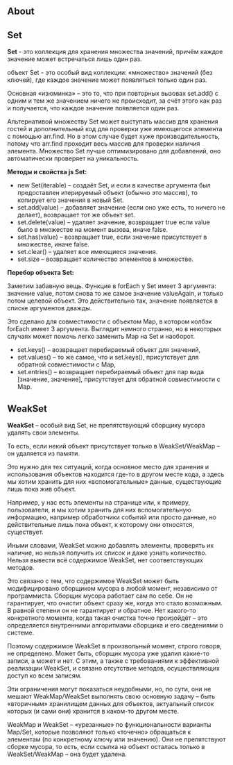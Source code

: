 ## About

## Set

**Set** - это коллекция для хранения множества значений, причём каждое значение может встречаться лишь один раз.

объект Set - это особый вид коллекции: «множество» значений (без ключей), где каждое значение может появляться только один раз.

Основная «изюминка» – это то, что при повторных вызовах set.add() с одним и тем же значением ничего не происходит, за счёт этого как раз и получается, что каждое значение появляется один раз.

Альтернативой множеству Set может выступать массив для хранения гостей и дополнительный код для проверки уже имеющегося элемента с помощью arr.find. Но в этом случае будет хуже производительность, потому что arr.find проходит весь массив для проверки наличия элемента. Множество Set лучше оптимизировано для добавлений, оно автоматически проверяет на уникальность.

**Методы и свойства js Set:**

- new Set(iterable) – создаёт Set, и если в качестве аргумента был предоставлен итерируемый объект (обычно это массив), то копирует его значения в новый Set.
- set.add(value) – добавляет значение (если оно уже есть, то ничего не делает), возвращает тот же объект set.
- set.delete(value) – удаляет значение, возвращает true если value было в множестве на момент вызова, иначе false.
- set.has(value) – возвращает true, если значение присутствует в множестве, иначе false.
- set.clear() – удаляет все имеющиеся значения.
- set.size – возвращает количество элементов в множестве.

**Перебор объекта Set:**

Заметим забавную вещь. Функция в forEach у Set имеет 3 аргумента: значение value, потом снова то же самое значение valueAgain, и только потом целевой объект. Это действительно так, значение появляется в списке аргументов дважды.

Это сделано для совместимости с объектом Map, в котором колбэк forEach имеет 3 аргумента. Выглядит немного странно, но в некоторых случаях может помочь легко заменить Map на Set и наоборот.

- set.keys() – возвращает перебираемый объект для значений,
- set.values() – то же самое, что и set.keys(), присутствует для обратной совместимости с Map,
- set.entries() – возвращает перебираемый объект для пар вида [значение, значение], присутствует для обратной совместимости с Map.

## WeakSet

**WeakSet** – особый вид Set, не препятствующий сборщику мусора удалять свои элементы.

То есть, если некий объект присутствует только в WeakSet/WeakMap – он удаляется из памяти.

Это нужно для тех ситуаций, когда основное место для хранения и использования объектов находится где-то в другом месте кода, а здесь мы хотим хранить для них «вспомогательные» данные, существующие лишь пока жив объект.

Например, у нас есть элементы на странице или, к примеру, пользователи, и мы хотим хранить для них вспомогательную информацию, например обработчики событий или просто данные, но действительные лишь пока объект, к которому они относятся, существует.

Иными словами, WeakSet можно добавлять элементы, проверять их наличие, но нельзя получить их список и даже узнать количество. Нельзя вывести всё содержимое WeakSet, нет соответствующих методов.

Это связано с тем, что содержимое WeakSet может быть модифицировано сборщиком мусора в любой момент, независимо от программиста. Сборщик мусора работает сам по себе. Он не гарантирует, что очистит объект сразу же, когда это стало возможным. В равной степени он не гарантирует и обратное. Нет какого-то конкретного момента, когда такая очистка точно произойдёт – это определяется внутренними алгоритмами сборщика и его сведениями о системе.

Поэтому содержимое WeakSet в произвольный момент, строго говоря, не определено. Может быть, сборщик мусора уже удалил какие-то записи, а может и нет. С этим, а также с требованиями к эффективной реализации WeakSet, и связано отсутствие методов, осуществляющих доступ ко всем записям.

Эти ограничения могут показаться неудобными, но, по сути, они не мешают WeakMap/WeakSet выполнять свою основную задачу – быть «вторичным» хранилищем данных для объектов, актуальный список которых (и сами они) хранится в каком-то другом месте.

WeakMap и WeakSet – «урезанные» по функциональности варианты Map/Set, которые позволяют только «точечно» обращаться к элементам (по конкретному ключу или значению). Они не препятствуют сборке мусора, то есть, если ссылка на объект осталась только в WeakSet/WeakMap – она будет удалена.
